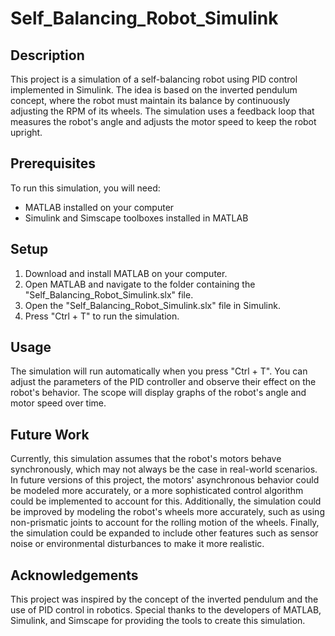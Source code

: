 # Self_Balancing_Robot_Simulink

## Description

This project is a simulation of a self-balancing robot using PID control implemented in Simulink. The idea is based on the inverted pendulum concept, where the robot must maintain its balance by continuously adjusting the RPM of its wheels. The simulation uses a feedback loop that measures the robot's angle and adjusts the motor speed to keep the robot upright.

## Prerequisites

To run this simulation, you will need:

- MATLAB installed on your computer
- Simulink and Simscape toolboxes installed in MATLAB

## Setup

1. Download and install MATLAB on your computer.
2. Open MATLAB and navigate to the folder containing the "Self_Balancing_Robot_Simulink.slx" file.
3. Open the "Self_Balancing_Robot_Simulink.slx" file in Simulink.
4. Press "Ctrl + T" to run the simulation.

## Usage

The simulation will run automatically when you press "Ctrl + T". You can adjust the parameters of the PID controller and observe their effect on the robot's behavior. The scope will display graphs of the robot's angle and motor speed over time.

## Future Work

Currently, this simulation assumes that the robot's motors behave synchronously, which may not always be the case in real-world scenarios. In future versions of this project, the motors' asynchronous behavior could be modeled more accurately, or a more sophisticated control algorithm could be implemented to account for this. Additionally, the simulation could be improved by modeling the robot's wheels more accurately, such as using non-prismatic joints to account for the rolling motion of the wheels. Finally, the simulation could be expanded to include other features such as sensor noise or environmental disturbances to make it more realistic.


## Acknowledgements

This project was inspired by the concept of the inverted pendulum and the use of PID control in robotics. Special thanks to the developers of MATLAB, Simulink, and Simscape for providing the tools to create this simulation.


